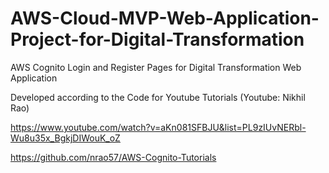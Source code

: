 # AWS-Cloud-MVP-Web-Application-Project-for-Digital-Transformation

AWS Cognito Login and Register Pages for Digital Transformation Web Application

Developed according to the Code for Youtube Tutorials (Youtube: Nikhil Rao)

https://www.youtube.com/watch?v=aKn081SFBJU&list=PL9zIUvNERbl-Wu8u35x_BgkjDIWouK_oZ

https://github.com/nrao57/AWS-Cognito-Tutorials


